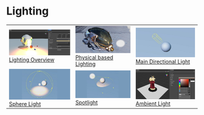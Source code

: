 # Lighting

||||
|:-|:-|:-|
|[![image](light/lighting.png)<br>Lighting Overview](../concepts/scene/light.md)|[![image](light/pbr-lighting.jpg)<br>Physical based Lighting](../concepts/scene/light/pbr-lighting.md)|[![image](light/dir-light.jpg)<br>Main Directional Light](../concepts/scene/light/dir-light.md) |
|[![image](light/sphere-light.jpg)<br>Sphere Light](../concepts/scene/light/sphere-light.md)|[![image](light/spot-light.jpg)<br>Spotlight](../concepts/scene/light/spot-light.md)|[![image](light/ambient-light.png)<br>Ambient Light](../concepts/scene/ambient.md) |
